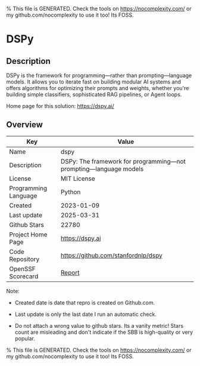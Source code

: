 
% This file is GENERATED. Check the tools on https://nocomplexity.com/ or my github.com/nocomplexity to use it too! Its FOSS. 

# DSPy

## Description 

DSPy is the framework for programming—rather than prompting—language models. It allows you to iterate fast on building modular AI systems and offers algorithms for optimizing their prompts and weights, whether you're building simple classifiers, sophisticated RAG pipelines, or Agent loops.

Home page for this solution: https://dspy.ai/ 

## Overview 

| Key | Value |
| --- | --- |
| Name | dspy |
| Description | DSPy: The framework for programming—not prompting—language models |
| License | MIT License |
| Programming Language | Python |
| Created | 2023-01-09 |
| Last update | 2025-03-31 |
| Github Stars | 22780 |
| Project Home Page | https://dspy.ai |
| Code Repository | https://github.com/stanfordnlp/dspy |
| OpenSSF Scorecard | [Report](https://securityscorecards.dev/viewer/?uri=github.com/stanfordnlp/dspy) |

Note:
 - Created date is date that repro is created on Github.com. 

- Last update is only the last date I run an automatic check. 

- Do not attach a wrong value to github stars. Its a vanity metric! Stars count are misleading and 
don't indicate if the SBB is high-quality or very popular.

% This file is GENERATED. Check the tools on https://nocomplexity.com/ or my github.com/nocomplexity to use it too! Its FOSS. 

